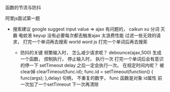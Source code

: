 函数的节流与防抖

阿里js面试第一题
- 搜索建议
  google suggest
  input value => ajax
  有问题的， caikun xu
  分词 灭霸 电蚊液
  keyup 没有必要每次都去触发ajax  太浪费性能
  过滤一些无效的请求， 打完一个单词再去搜索
  world word js 打完一个单词后再去搜索

  - 防抖的关键
    频繁输入时， 怎么减少请求呢？
    debounce(ajax,500)  生成一个函数， 控制执行， 停止输入时， 执行一次 打完一个单词后会有意识的停一下
    setTimeout delay 之后一定会执行一次。
    在规定时间内呢？ 被clear掉
    clearTimeout(func.id);
    func.id = setTimeout(function() {
        func(args);
    },delay)
    句柄， 不重复的数字， func 函数是对象 id属性
    前一次加了一个setTimeout 下一次再清除
